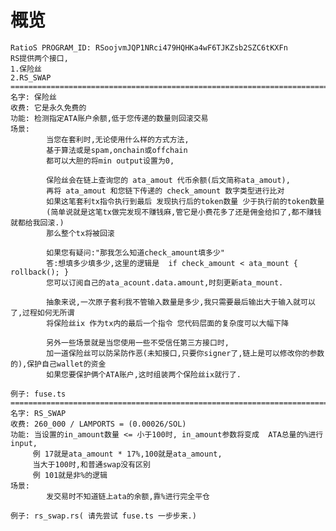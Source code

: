 # 概览
    RatioS PROGRAM_ID: RSoojvmJQP1NRci479HQHKa4wF6TJKZsb2SZC6tKXFn
    RS提供两个接口,
    1.保险丝
    2.RS_SWAP
    ==============================================================================================
    名字: 保险丝
    收费: 它是永久免费的
    功能: 检测指定ATA账户余额,低于您传递的数量则回滚交易
    场景: 
            当您在套利时,无论使用什么样的方式方法,
            基于算法或是spam,onchain或offchain
            都可以大胆的将min output设置为0,

            保险丝会在链上查询您的 ata_amout 代币余额(后文简称ata_amout),
            再将 ata_amout 和您链下传递的 check_amount 数字类型进行比对
            如果这笔套利tx指令执行到最后 发现执行后的token数量 少于执行前的token数量
            (简单说就是这笔tx做完发现不赚钱麻,管它是小费花多了还是佣金给扣了,都不赚钱就都给我回滚.)
            那么整个tx将被回滚

            如果您有疑问:"那我怎么知道check_amount填多少"
            答:想填多少填多少,这里的逻辑是  if check_amount < ata_mount { rollback(); }
            您可以订阅自己的ata_acount.data.amount,时刻更新ata_mount.

            抽象来说,一次原子套利我不管输入数量是多少,我只需要最后输出大于输入就可以了,过程如何无所谓
            将保险丝ix 作为tx内的最后一个指令 您代码层面的复杂度可以大幅下降

            另外一些场景就是当您使用一些不受信任第三方接口时,
            加一道保险丝可以防呆防作恶(未知接口,只要你signer了,链上是可以修改你的参数的),保护自己wallet的资金
            如果您要保护俩个ATA账户,这时组装两个保险丝ix就行了.

    例子: fuse.ts
    ==============================================================================================
    名字: RS_SWAP
    收费: 260_000 / LAMPORTS = (0.00026/SOL) 
    功能: 当设置的in_amount数量 <= 小于100时, in_amount参数将变成  ATA总量的%进行input, 
         例 17就是ata_amount * 17%,100就是ata_amount,
         当大于100时,和普通swap没有区别
         例 101就是非%的逻辑
    场景: 
            发交易时不知道链上ata的余额,靠%进行完全平仓

    例子: rs_swap.rs( 请先尝试 fuse.ts 一步步来.)

